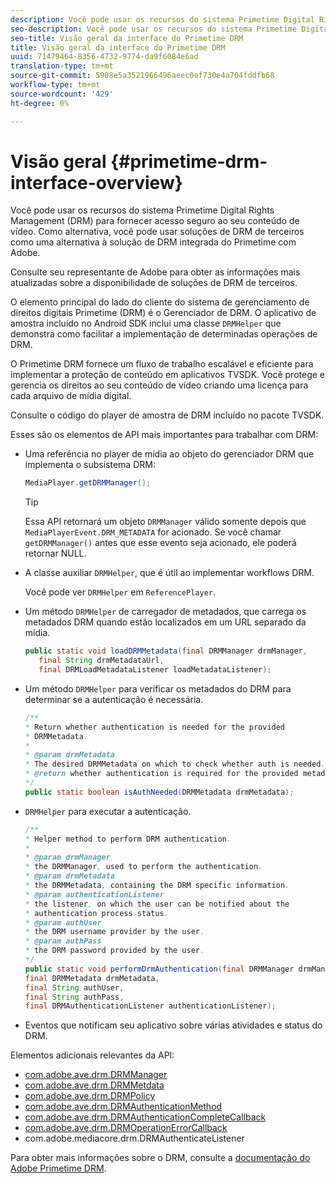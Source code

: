 ```yaml
---
description: Você pode usar os recursos do sistema Primetime Digital Rights Management (DRM) para fornecer acesso seguro ao seu conteúdo de vídeo. Como alternativa, você pode usar soluções de DRM de terceiros como uma alternativa à solução de DRM integrada do Primetime com Adobe.
seo-description: Você pode usar os recursos do sistema Primetime Digital Rights Management (DRM) para fornecer acesso seguro ao seu conteúdo de vídeo. Como alternativa, você pode usar soluções de DRM de terceiros como uma alternativa à solução de DRM integrada do Primetime com Adobe.
seo-title: Visão geral da interface do Primetime DRM
title: Visão geral da interface do Primetime DRM
uuid: 71479464-8356-4732-9774-da9f6084e6ad
translation-type: tm+mt
source-git-commit: 5908e5a3521966496aeec0ef730e4a704fddfb68
workflow-type: tm+mt
source-wordcount: '429'
ht-degree: 0%

---
```



# Visão geral {#primetime-drm-interface-overview}

Você pode usar os recursos do sistema Primetime Digital Rights Management (DRM) para fornecer acesso seguro ao seu conteúdo de vídeo. Como alternativa, você pode usar soluções de DRM de terceiros como uma alternativa à solução de DRM integrada do Primetime com Adobe.

<!--<a id="section_4DD54E085AB345FE9BE00865E56B28DB"></a>-->

Consulte seu representante de Adobe para obter as informações mais atualizadas sobre a disponibilidade de soluções de DRM de terceiros.

O elemento principal do lado do cliente do sistema de gerenciamento de direitos digitais Primetime (DRM) é o Gerenciador de DRM. O aplicativo de amostra incluído no Android SDK inclui uma classe `DRMHelper` que demonstra como facilitar a implementação de determinadas operações de DRM.

O Primetime DRM fornece um fluxo de trabalho escalável e eficiente para implementar a proteção de conteúdo em aplicativos TVSDK. Você protege e gerencia os direitos ao seu conteúdo de vídeo criando uma licença para cada arquivo de mídia digital.

Consulte o código do player de amostra de DRM incluído no pacote TVSDK.

Esses são os elementos de API mais importantes para trabalhar com DRM:

* Uma referência no player de mídia ao objeto do gerenciador DRM que implementa o subsistema DRM:

   ```java
   MediaPlayer.getDRMManager();
   ```

   >[!TIP]
   >
   >Essa API retornará um objeto `DRMManager` válido somente depois que `MediaPlayerEvent.DRM_METADATA` for acionado. Se você chamar `getDRMManager()` antes que esse evento seja acionado, ele poderá retornar NULL.

* A classe auxiliar `DRMHelper`, que é útil ao implementar workflows DRM.

   Você pode ver `DRMHelper` em `ReferencePlayer`.

* Um método `DRMHelper` de carregador de metadados, que carrega os metadados DRM quando estão localizados em um URL separado da mídia.

   ```java
   public static void loadDRMMetadata(final DRMManager drmManager,  
      final String drmMetadataUrl,  
      final DRMLoadMetadataListener loadMetadataListener);
   ```

* Um método `DRMHelper` para verificar os metadados do DRM para determinar se a autenticação é necessária.

   ```java
   /** 
   * Return whether authentication is needed for the provided 
   * DRMMetadata. 
   * 
   * @param drmMetadata 
   * The desired DRMMetadata on which to check whether auth is needed. 
   * @return whether authentication is required for the provided metadata 
   */ 
   public static boolean isAuthNeeded(DRMMetadata drmMetadata);
   ```

* `DRMHelper` para executar a autenticação.

   ```java
   /** 
   * Helper method to perform DRM authentication. 
   * 
   * @param drmManager 
   * the DRMManager, used to perform the authentication. 
   * @param drmMetadata 
   * the DRMMetadata, containing the DRM specific information. 
   * @param authenticationListener 
   * the listener, on which the user can be notified about the 
   * authentication process status. 
   * @param authUser 
   * the DRM username provider by the user. 
   * @param authPass 
   * the DRM password provided by the user. 
   */ 
   public static void performDrmAuthentication(final DRMManager drmManager,  
   final DRMMetadata drmMetadata,  
   final String authUser,  
   final String authPass,  
   final DRMAuthenticationListener authenticationListener);
   ```

* Eventos que notificam seu aplicativo sobre várias atividades e status do DRM.

<!--<a id="section_899BD9061D484E1BBA46E84617C36867"></a>-->

Elementos adicionais relevantes da API:

* [com.adobe.ave.drm.DRMManager](https://help.adobe.com/en_US/primetime/api/drm/com/adobe/ave/drm/DRMManager.html)
* [com.adobe.ave.drm.DRMMetdata](https://help.adobe.com/en_US/primetime/api/drm/com/adobe/ave/drm/DRMMetadata.html)
* [com.adobe.ave.drm.DRMPolicy](https://help.adobe.com/en_US/primetime/api/drm/com/adobe/ave/drm/DRMPolicy.html)
* [com.adobe.ave.drm.DRMAuthenticationMethod](https://help.adobe.com/en_US/primetime/api/drm/com/adobe/ave/drm/DRMAuthenticationMethod.html)
* [com.adobe.ave.drm.DRMAuthenticationCompleteCallback](https://help.adobe.com/en_US/primetime/api/drm/com/adobe/ave/drm/DRMAuthenticationCompleteCallback.html)
* [com.adobe.ave.drm.DRMOperationErrorCallback](https://help.adobe.com/en_US/primetime/api/drm/com/adobe/ave/drm/DRMOperationErrorCallback.html)
* com.adobe.mediacore.drm.DRMAuthenticateListener

<!-- 
Comment Type: draft
(https://help.adobe.com/en_US/primetime/api/psdk/javadoc_2.4/com/adobe/mediacore/drm/DRMAuthenticateListener.html)

-->
<!--<a id="section_F58941D68EB94A5EBD1C7454D2A1B17A"></a>-->

Para obter mais informações sobre o DRM, consulte a [documentação do Adobe Primetime DRM](https://helpx.adobe.com/primetime/user-guide.html).

